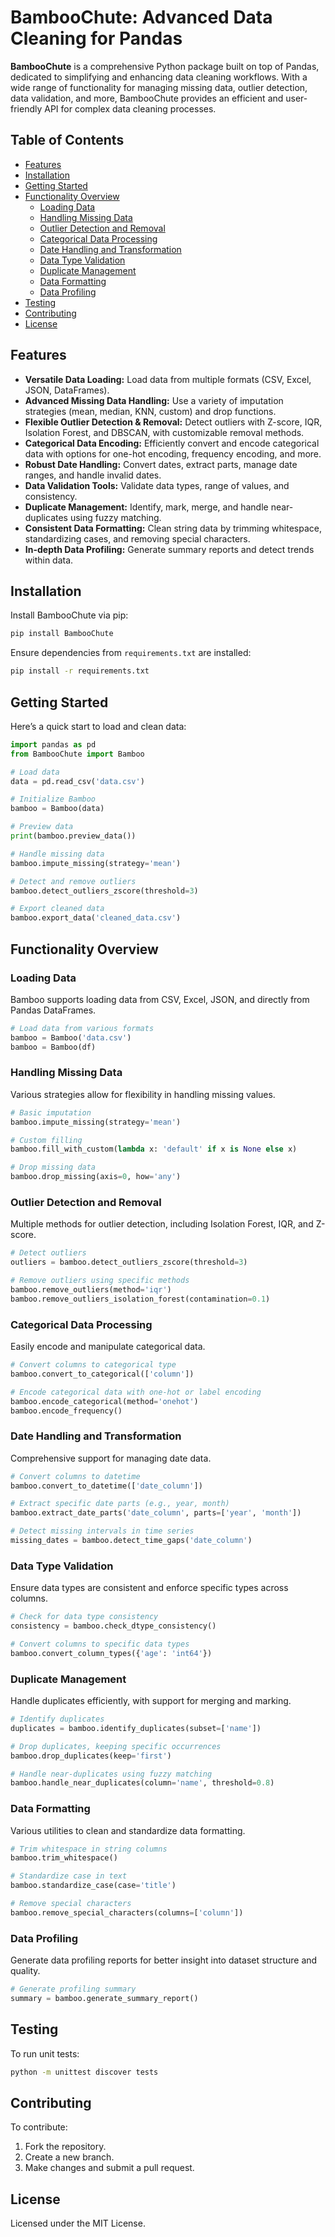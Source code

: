 # BambooChute: Advanced Data Cleaning for Pandas

**BambooChute** is a comprehensive Python package built on top of Pandas, dedicated to simplifying and enhancing data cleaning workflows. With a wide range of functionality for managing missing data, outlier detection, data validation, and more, BambooChute provides an efficient and user-friendly API for complex data cleaning processes.

## Table of Contents

- [Features](#features)
- [Installation](#installation)
- [Getting Started](#getting-started)
- [Functionality Overview](#functionality-overview)
  - [Loading Data](#loading-data)
  - [Handling Missing Data](#handling-missing-data)
  - [Outlier Detection and Removal](#outlier-detection-and-removal)
  - [Categorical Data Processing](#categorical-data-processing)
  - [Date Handling and Transformation](#date-handling-and-transformation)
  - [Data Type Validation](#data-type-validation)
  - [Duplicate Management](#duplicate-management)
  - [Data Formatting](#data-formatting)
  - [Data Profiling](#data-profiling)
- [Testing](#testing)
- [Contributing](#contributing)
- [License](#license)

## Features

- **Versatile Data Loading:** Load data from multiple formats (CSV, Excel, JSON, DataFrames).
- **Advanced Missing Data Handling:** Use a variety of imputation strategies (mean, median, KNN, custom) and drop functions.
- **Flexible Outlier Detection & Removal:** Detect outliers with Z-score, IQR, Isolation Forest, and DBSCAN, with customizable removal methods.
- **Categorical Data Encoding:** Efficiently convert and encode categorical data with options for one-hot encoding, frequency encoding, and more.
- **Robust Date Handling:** Convert dates, extract parts, manage date ranges, and handle invalid dates.
- **Data Validation Tools:** Validate data types, range of values, and consistency.
- **Duplicate Management:** Identify, mark, merge, and handle near-duplicates using fuzzy matching.
- **Consistent Data Formatting:** Clean string data by trimming whitespace, standardizing cases, and removing special characters.
- **In-depth Data Profiling:** Generate summary reports and detect trends within data.

## Installation

Install BambooChute via pip:

```bash
pip install BambooChute
```

Ensure dependencies from `requirements.txt` are installed:

```bash
pip install -r requirements.txt
```

## Getting Started

Here’s a quick start to load and clean data:

```python
import pandas as pd
from BambooChute import Bamboo

# Load data
data = pd.read_csv('data.csv')

# Initialize Bamboo
bamboo = Bamboo(data)

# Preview data
print(bamboo.preview_data())

# Handle missing data
bamboo.impute_missing(strategy='mean')

# Detect and remove outliers
bamboo.detect_outliers_zscore(threshold=3)

# Export cleaned data
bamboo.export_data('cleaned_data.csv')
```

## Functionality Overview

### Loading Data

Bamboo supports loading data from CSV, Excel, JSON, and directly from Pandas DataFrames.

```python
# Load data from various formats
bamboo = Bamboo('data.csv')  
bamboo = Bamboo(df) 
```

### Handling Missing Data

Various strategies allow for flexibility in handling missing values.

```python
# Basic imputation
bamboo.impute_missing(strategy='mean')

# Custom filling
bamboo.fill_with_custom(lambda x: 'default' if x is None else x)

# Drop missing data
bamboo.drop_missing(axis=0, how='any')
```

### Outlier Detection and Removal

Multiple methods for outlier detection, including Isolation Forest, IQR, and Z-score.

```python
# Detect outliers
outliers = bamboo.detect_outliers_zscore(threshold=3)

# Remove outliers using specific methods
bamboo.remove_outliers(method='iqr')
bamboo.remove_outliers_isolation_forest(contamination=0.1)
```

### Categorical Data Processing

Easily encode and manipulate categorical data.

```python
# Convert columns to categorical type
bamboo.convert_to_categorical(['column'])

# Encode categorical data with one-hot or label encoding
bamboo.encode_categorical(method='onehot')
bamboo.encode_frequency()
```

### Date Handling and Transformation

Comprehensive support for managing date data.

```python
# Convert columns to datetime
bamboo.convert_to_datetime(['date_column'])

# Extract specific date parts (e.g., year, month)
bamboo.extract_date_parts('date_column', parts=['year', 'month'])

# Detect missing intervals in time series
missing_dates = bamboo.detect_time_gaps('date_column')
```

### Data Type Validation

Ensure data types are consistent and enforce specific types across columns.

```python
# Check for data type consistency
consistency = bamboo.check_dtype_consistency()

# Convert columns to specific data types
bamboo.convert_column_types({'age': 'int64'})
```

### Duplicate Management

Handle duplicates efficiently, with support for merging and marking.

```python
# Identify duplicates
duplicates = bamboo.identify_duplicates(subset=['name'])

# Drop duplicates, keeping specific occurrences
bamboo.drop_duplicates(keep='first')

# Handle near-duplicates using fuzzy matching
bamboo.handle_near_duplicates(column='name', threshold=0.8)
```

### Data Formatting

Various utilities to clean and standardize data formatting.

```python
# Trim whitespace in string columns
bamboo.trim_whitespace()

# Standardize case in text
bamboo.standardize_case(case='title')

# Remove special characters
bamboo.remove_special_characters(columns=['column'])
```

### Data Profiling

Generate data profiling reports for better insight into dataset structure and quality.

```python
# Generate profiling summary
summary = bamboo.generate_summary_report()
```

## Testing

To run unit tests:

```bash
python -m unittest discover tests
```

## Contributing

To contribute:

1. Fork the repository.
2. Create a new branch.
3. Make changes and submit a pull request.

## License

Licensed under the MIT License.